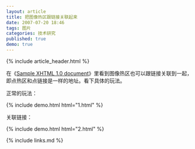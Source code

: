 ```yaml
---
layout: article
title: 把图像热区跟链接关联起来
date: 2007-07-20 18:46
tags: 图片
categories: 技术研究
published: true
demo: true
---
```


{% include article_header.html %}

在《[Sample XHTML 1.0 document](http://www.w3.org/2000/07/8378/xhtml/media-types/test.xhtml)》里看到图像热区也可以跟链接关联到一起，即点热区和点链接是一样的地址。看下具体的玩法。

正常的玩法：

{% include demo.html html="1.html" %}

关联链接：

{% include demo.html html="2.html" %}

{% include links.md %}